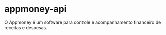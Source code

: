 # appmoney-api
O Appmoney é um software para controle e acompanhamento financeiro de receitas e despesas.
